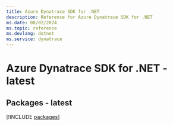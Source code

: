 ```yaml
---
title: Azure Dynatrace SDK for .NET
description: Reference for Azure Dynatrace SDK for .NET
ms.date: 08/02/2024
ms.topic: reference
ms.devlang: dotnet
ms.service: dynatrace
---
```

# Azure Dynatrace SDK for .NET - latest
## Packages - latest
[!INCLUDE [packages](dynatrace-index.md)]